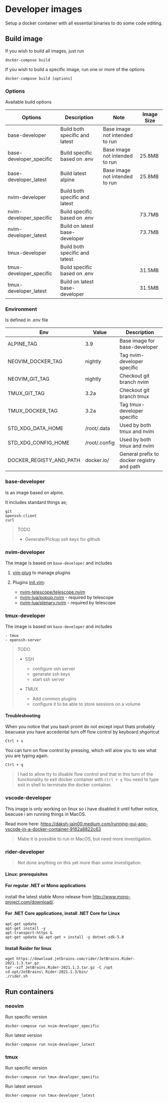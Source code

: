 # Developer images

Setup a docker container with all essential binaries to do some code editing.

## Build image

If you wish to build all images, just run

    docker-compose build

If you wish to build a specific image, run one or more of the options

    docker-compose build [options]

### Options

Available build options

| Options                 | Description                    | Note                           | Image Size |
| ----------------------- | ------------------------------ | ------------------------------ | ---------- |
| base-developer          | Build both specific and latest | Base image not intended to run |            |
| base-developer_specific | Build specific based on .env   | Base image not intended to run | 25.8MB     |
| base-developer_latest   | Build latest alpine            | Base image not intended to run | 25.8MB     |
| nvim-developer          | Build both specific and latest |                                |            |
| nvim-developer_specific | Build specific based on .env   |                                | 73.7MB     |
| nvim-developer_latest   | Build on latest base-developer |                                | 73.7MB     |
| tmux-developer          | Build both specific and latest |                                |            |
| tmux-developer_specific | Build specific based on .env   |                                | 31.5MB     |
| tmux-developer_latest   | Build on latest base-developer |                                | 31.5MB     |

### Environment

Is defined in .env file

| Env                     | Value         | Description                                |
| ----------------------- | ------------- | ------------------------------------------ |
| ALPINE_TAG              | 3.9           | Base image for base-developer              |
| NEOVIM_DOCKER_TAG       | nightly       | Tag nvim-developer specific                |
| NEOVIM_GIT_TAG          | nightly       | Checkout git branch nvim                   |
| TMUX_GIT_TAG            | 3.2a          | Checkout git branch tmux                   |
| TMUX_DOCKER_TAG         | 3.2a          | Tag tmux-developer specific                |
| STD_XDG_DATA_HOME       | /root/.data   | Used by both tmux and nvim                 |
| STD_XDG_CONFIG_HOME     | /root/.config | Used by both tmux and nvim                 |
| DOCKER_REGISTY_AND_PATH | docker.io/    | General prefix to docker registry and path |

### base-developer

Is an image based on alpine.

It includes standard things as;

    git
    openssh-client
    curl

> TODO
>
> * Generate/Pickup ssh keys for github

### nvim-developer

The image is based on `base-developer` and includes

1. [vim-plug](https://github.com/junegunn/vim-plug) to manage plugins

2. Plugins [init.vim](./initvim):

   * [nvim-telescope/telescope.nvim](https://github.com/nvim-telescope/telescope.nvim)
   * [nvim-lua/popup.nvim](https://github.com/nvim-lua/popup.nvim) - required by telescope
   * [nvim-lua/plenary.nvim](https://github.com/nvim-lua/plenary.nvim) - required by telescope

### tmux-developer

The image is based on `base-developer` and includes

    - tmux
    - openssh-server

> TODO
>
> * SSH
>
>   * configure ssh server
>   * generate ssh keys
>   * start ssh server
>
> * TMUX
>
>   * Add common plugins
>   * configure it to be able to store sessions on a volume

#### Troubleshooting

When you notice that you bash promt do not except input thats probably beacuase you have accedental turn off flow control by keyboard shgortcut

    Ctrl + s

You can turn on flow control by pressing, which will alow you to see what you are typing again.

    Ctrl + q

> I had to allow tty to disable flow control and that in this turn of the functionality to exit docker container with ```Ctrl + q```
> You need to type exit in shell to terminate the docker container.


### vscode-developer

This image is only working on linux so i have disabled it until futher notice, beacuse i am running things in MacOS.

Read more here: https://daksh-jain00.medium.com/running-gui-app-vscode-in-a-docker-container-9162a8822c63

> Mabe it is possible to run in MacOS, but need more investigation.

### rider-developer

> Not done anything on this yet more than some investigation.

#### Linux: prerequisites

#### For regular .NET or Mono applications

install the latest stable Mono release from http://www.mono-project.com/download/.

#### For .NET Core applications, install .NET Core for Linux

    apt-get update
    apt-get install -y
    apt-transport-https &
    apt-get update && apt-get > install -y dotnet-sdk-5.0

#### Install Raider for linux

    wget https://download.jetbrains.com/rider/JetBrains.Rider-2021.1.3.tar.gz
    tar -xzf JetBrains.Rider-2021.1.3.tar.gz -C /opt
    cd opt/JetBrains\ Rider-2021.1.3/bin/
    ./rider.sh

## Run containers

### neovim

Run specific version

    docker-compose run nvim-developer_specific

Run latest version

    docker-compose run nvim-developer_latest

### tmux

Run specific version

    docker-compose run tmux-developer_specific

Run latest version

    docker-compose run tmux-developer_latest
